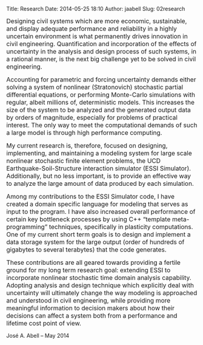 Title: Research
Date: 2014-05-25 18:10
Author: jaabell
Slug: 02research

<span style="font-size: medium;">Designing civil systems which are more
economic, sustainable, and display adequate performance and reliability
in </span><span style="font-size: medium;">a
</span><span style="font-size: medium;">highly uncertain
</span><span style="font-size: medium;">environment
</span><span style="font-size: medium;">is what permanently drives
innovation in civil engineering. Quantification and incorporation of the
effects of uncertainty </span><span style="font-size: medium;">in the
analysis and design process of such systems,
</span><span style="font-size: medium;">in a rational manner, is the
next big challenge yet to be solved in civil engineering. </span>

<span style="font-size: medium;">Accounting for parametric and forcing
uncertainty demands either solving a system of nonlinear
(Stratonovic</span><span style="font-size: medium;">h</span><span style="font-size: medium;">)
stochastic partial differential equations, or performing Monte-Carlo
simulations with
</span><span style="font-size: medium;">regular</span><span style="font-size: medium;">,
albeit millions of, deterministic models. This increases the size of the
system to be analyzed and the generated output data by orders of
magnitude, especially for problems of practical interest.
</span><span style="font-size: medium;">The</span><span style="font-size: medium;">
only way to </span><span style="font-size: medium;">meet the
computational demands of</span><span style="font-size: medium;"> such a
large model is through high performance computing. </span>

<span style="font-size: medium;">My current research is, therefore,
focused on designing, implementing, and maintaining a
</span><span style="font-size: medium;">modeling</span><span style="font-size: medium;">
system for large scale nonlinear stochastic finite element problems,
</span><span style="font-size: medium;">the UCD
Earthquake-Soil-Structure interaction simulator (ESSI
Simulator)</span><span style="font-size: medium;">. Additionally,
</span><span style="font-size: medium;">but
</span><span style="font-size: medium;">no less
important</span><span style="font-size: medium;">,
</span><span style="font-size: medium;">is</span><span style="font-size: medium;">
to provide an
</span><span style="font-size: medium;">effective</span><span style="font-size: medium;">
way to analyze the </span><span style="font-size: medium;">large amount
of data </span><span style="font-size: medium;">produced by each
simulation.</span>

<span style="font-size: medium;">Among my contributions
</span><span style="font-size: medium;">to the ESSI Simulator code,
</span><span style="font-size: medium;">I have created a domain specific
language for
</span><span style="font-size: medium;">modeling</span><span style="font-size: medium;">
that serves as input to the program. I have also increased overall
performance of certain key bottleneck processes by using C++ “template
</span><span style="font-size: medium;">meta-programming</span><span style="font-size: medium;">”
techniques, specifically in plasticity computations. One of my current
short term goals is to design
a</span><span style="font-size: medium;">nd implement a
</span><span style="font-size: medium;">data storage system for the
large output (order of hundreds of gigabytes to several terabytes) that
the code generates.</span>

<span style="font-size: medium;">These contributions are all geared
towards providing a fertile ground for my long term research goal:
extending </span><span style="font-size: medium;">ESSI
</span><span style="font-size: medium;">to incorporate nonlinear
stochastic time domain analysis capability.
</span><span style="font-size: medium;">Adopting analysis and design
technique which explicitly deal with uncertainty
</span><span style="font-size: medium;">will
</span><span style="font-size: medium;">ultimately
</span><span style="font-size: medium;">change the way
</span><span style="font-size: medium;">modeling</span><span style="font-size: medium;">
is approached and understood in civil engineering, while providing more
meaningful information to decision makers about
</span><span style="font-size: medium;">how their decisions
</span><span style="font-size: medium;">can</span><span style="font-size: medium;">
affect </span><span style="font-size: medium;">a
</span><span style="font-size: medium;">system
</span><span style="font-size: medium;">both from a performance and
lifetime cost point of view.</span>

José A. Abell – May 2014
